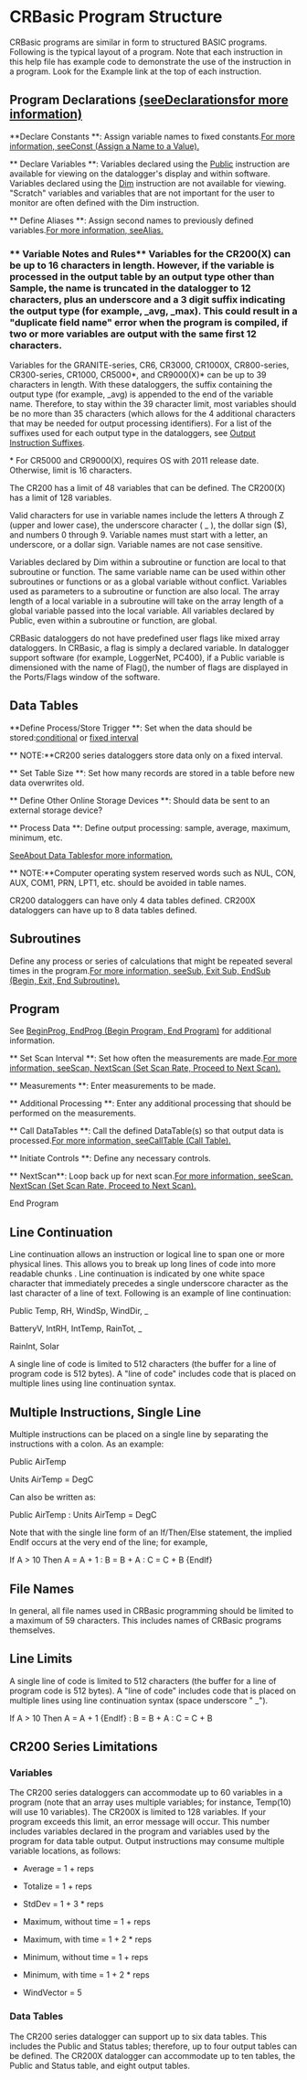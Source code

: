 # CRBasic Program Structure

CRBasic programs are similar in form to structured BASIC programs. Following is the typical layout of a program. Note that each instruction in this help file has example code to demonstrate the use of the instruction in a program. Look for the Example link at the top of each instruction.

## Program Declarations [(seeDeclarationsfor more information)](../Instructions/declarations.md)

**Declare Constants **: Assign variable names to fixed constants.[For more information, seeConst (Assign a Name to a Value).](../Instructions/const1.md)

** Declare Variables **: Variables declared using the [Public](../Instructions/public.md) instruction are available for viewing on the datalogger's display and within software. Variables declared using the [Dim](../Instructions/dim.md) instruction are not available for viewing. "Scratch" variables and variables that are not important for the user to monitor are often defined with the Dim instruction.

** Define Aliases **: Assign second names to previously defined variables.[For more information, seeAlias.](../Instructions/alias.md)

### ** Variable Notes and Rules** Variables for the CR200(X) can be up to 16 characters in length. However, if the variable is processed in the output table by an output type other than Sample, the name is truncated in the datalogger to 12 characters, plus an underscore and a 3 digit suffix indicating the output type (for example, \_avg, \_max). This could result in a "duplicate field name" error when the program is compiled, if two or more variables are output with the same first 12 characters.

Variables for the GRANITE-series, CR6, CR3000, CR1000X, CR800-series, CR300-series, CR1000, CR5000\*, and CR9000(X)\* can be up to 39 characters in length. With these dataloggers, the suffix containing the output type (for example, \_avg) is appended to the end of the variable name. Therefore, to stay within the 39 character limit, most variables should be no more than 35 characters (which allows for the 4 additional characters that may be needed for output processing identifiers). For a list of the suffixes used for each output type in the dataloggers, see [Output Instruction Suffixes](outputinstructionsuffixes1.md).

\* For CR5000 and CR9000(X), requires OS with 2011 release date. Otherwise, limit is 16 characters.

The CR200 has a limit of 48 variables that can be defined. The CR200(X) has a limit of 128 variables.

Valid characters for use in variable names include the letters A through Z (upper and lower case), the underscore character ( \_ ), the dollar sign ($), and numbers 0 through 9. Variable names must start with a letter, an underscore, or a dollar sign. Variable names are not case sensitive.

Variables declared by Dim within a subroutine or function are local to that subroutine or function. The same variable name can be used within other subroutines or functions or as a global variable without conflict. Variables used as parameters to a subroutine or function are also local. The array length of a local variable in a subroutine will take on the array length of a global variable passed into the local variable. All variables declared by Public, even within a subroutine or function, are global.

CRBasic dataloggers do not have predefined user flags like mixed array dataloggers. In CRBasic, a flag is simply a declared variable. In datalogger support software (for example, LoggerNet, PC400), if a Public variable is dimensioned with the name of Flag(), the number of flags are displayed in the Ports/Flags window of the software.

## Data Tables

**Define Process/Store Trigger **: Set when the data should be stored:[conditional](../Instructions/dataevent.md) or [fixed interval](../Instructions/datainterval.md)

** NOTE:**CR200 series dataloggers store data only on a fixed interval.

** Set Table Size **: Set how many records are stored in a table before new data overwrites old.

** Define Other Online Storage Devices **: Should data be sent to an external storage device?

** Process Data **: Define output processing: sample, average, maximum, minimum, etc.

[SeeAbout Data Tablesfor more information.](datatables.md)

** NOTE:**Computer operating system reserved words such as NUL, CON, AUX, COM1, PRN, LPT1, etc. should be avoided in table names.

CR200 dataloggers can have only 4 data tables defined. CR200X dataloggers can have up to 8 data tables defined.

## Subroutines

Define any process or series of calculations that might be repeated several times in the program.[For more information, seeSub, Exit Sub, EndSub (Begin, Exit, End Subroutine).](../Instructions/subexitsubendsub.md)

## Program

See [BeginProg, EndProg (Begin Program, End Program)](../Instructions/beginprogendprog.md) for additional information.

** Set Scan Interval **: Set how often the measurements are made.[For more information, seeScan, NextScan (Set Scan Rate, Proceed to Next Scan).](../Instructions/scannextscan.md)

** Measurements **: Enter measurements to be made.

** Additional Processing **: Enter any additional processing that should be performed on the measurements.

** Call DataTables **: Call the defined DataTable(s) so that output data is processed.[For more information, seeCallTable (Call Table).](../Instructions/calltable.md)

** Initiate Controls **: Define any necessary controls.

** NextScan**: Loop back up for next scan.[For more information, seeScan, NextScan (Set Scan Rate, Proceed to Next Scan).](../Instructions/scannextscan.md)

End Program

## Line Continuation

Line continuation allows an instruction or logical line to span one or more physical lines. This allows you to break up long lines of code into more readable chunks . Line continuation is indicated by one white space character that immediately precedes a single underscore character as the last character of a line of text. Following is an example of line continuation:

Public Temp, RH, WindSp, WindDir, \_

BatteryV, IntRH, IntTemp, RainTot, \_

RainInt, Solar

A single line of code is limited to 512 characters (the buffer for a line of program code is 512 bytes). A "line of code" includes code that is placed on multiple lines using line continuation syntax.

## Multiple Instructions, Single Line

Multiple instructions can be placed on a single line by separating the instructions with a colon. As an example:

Public AirTemp

Units AirTemp = DegC

Can also be written as:

Public AirTemp : Units AirTemp = DegC

Note that with the single line form of an If/Then/Else statement, the implied EndIf occurs at the very end of the line; for example,

If A > 10 Then A = A + 1 : B = B + A : C = C + B {EndIf}

## File Names

In general, all file names used in CRBasic programming should be limited to a maximum of 59 characters. This includes names of CRBasic programs themselves.

## Line Limits

A single line of code is limited to 512 characters (the buffer for a line of program code is 512 bytes). A "line of code" includes code that is placed on multiple lines using line continuation syntax (space underscore " \_").

If A > 10 Then A = A + 1 {EndIf} : B = B + A : C = C + B

## CR200 Series Limitations

### Variables

The CR200 series dataloggers can accommodate up to 60 variables in a program (note that an array uses multiple variables; for instance, Temp(10) will use 10 variables). The CR200X is limited to 128 variables. If your program exceeds this limit, an error message will occur. This number includes variables declared in the program and variables used by the program for data table output. Output instructions may consume multiple variable locations, as follows:

- Average = 1 + reps

- Totalize = 1 + reps

- StdDev = 1 + 3 \* reps

- Maximum, without time = 1 + reps

- Maximum, with time = 1 + 2 \* reps

- Minimum, without time = 1 + reps

- Minimum, with time = 1 + 2 \* reps

- WindVector = 5

### Data Tables

The CR200 series datalogger can support up to six data tables. This includes the Public and Status tables; therefore, up to four output tables can be defined. The CR200X datalogger can accommodate up to ten tables, the Public and Status table, and eight output tables.
